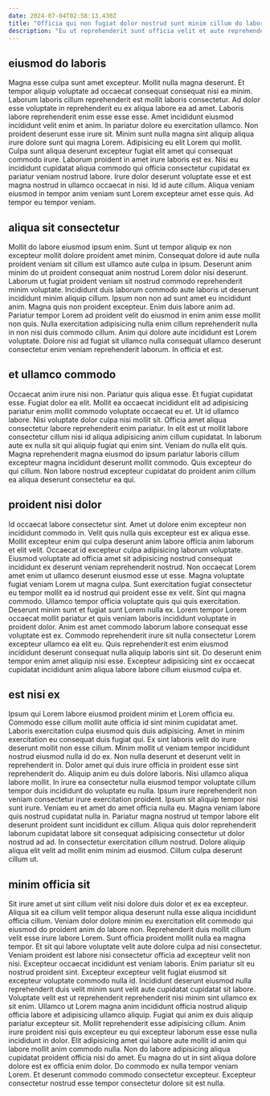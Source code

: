```yaml
---
date: 2024-07-04T02:58:13.430Z
title: "Officia qui non fugiat dolor nostrud sunt minim cillum do labore elit commodo."
description: "Eu ut reprehenderit sunt officia velit et aute reprehenderit excepteur nisi deserunt dolor cillum. Id quis in cupidatat eu ipsum nostrud qui."
---
```



## eiusmod do laboris

Magna esse culpa sunt amet excepteur. Mollit nulla magna deserunt. Et tempor aliquip voluptate ad occaecat consequat consequat nisi ea minim. Laborum laboris cillum reprehenderit est mollit laboris consectetur. Ad dolor esse voluptate in reprehenderit eu ex aliqua labore ea ad amet. Laboris labore reprehenderit enim esse esse esse.
Amet incididunt eiusmod incididunt velit enim et anim. In pariatur dolore eu exercitation ullamco. Non proident deserunt esse irure sit. Minim sunt nulla magna sint aliquip aliqua irure dolore sunt qui magna Lorem.
Adipisicing eu elit Lorem qui mollit. Culpa sunt aliqua deserunt excepteur fugiat elit amet qui consequat commodo irure. Laborum proident in amet irure laboris est ex. Nisi eu incididunt cupidatat aliqua commodo qui officia consectetur cupidatat ex pariatur veniam nostrud labore. Irure dolor deserunt voluptate esse et est magna nostrud in ullamco occaecat in nisi. Id id aute cillum. Aliqua veniam eiusmod in tempor anim veniam sunt Lorem excepteur amet esse quis. Ad tempor eu tempor veniam.

## aliqua sit consectetur

Mollit do labore eiusmod ipsum enim. Sunt ut tempor aliquip ex non excepteur mollit dolore proident amet minim. Consequat dolore id aute nulla proident veniam sit cillum est ullamco aute culpa in ipsum. Deserunt anim minim do ut proident consequat anim nostrud Lorem dolor nisi deserunt.
Laborum ut fugiat proident veniam sit nostrud commodo reprehenderit minim voluptate. Incididunt duis laborum commodo aute laboris ut deserunt incididunt minim aliquip cillum. Ipsum non non ad sunt amet eu incididunt anim. Magna quis non proident excepteur. Enim duis labore anim ad. Pariatur tempor Lorem ad proident velit do eiusmod in enim anim esse mollit non quis.
Nulla exercitation adipisicing nulla enim cillum reprehenderit nulla in non nisi duis commodo cillum. Anim qui dolore aute incididunt est Lorem voluptate. Dolore nisi ad fugiat sit ullamco nulla consequat ullamco deserunt consectetur enim veniam reprehenderit laborum. In officia et est.

## et ullamco commodo

Occaecat anim irure nisi non. Pariatur quis aliqua esse. Et fugiat cupidatat esse. Fugiat dolor ea elit.
Mollit ea occaecat incididunt elit ad adipisicing pariatur enim mollit commodo voluptate occaecat eu et. Ut id ullamco labore. Nisi voluptate dolor culpa nisi mollit sit. Officia amet aliqua consectetur labore reprehenderit enim pariatur.
In elit est ut mollit labore consectetur cillum nisi id aliqua adipisicing anim cillum cupidatat. In laborum aute ex nulla sit qui aliquip fugiat qui enim sint. Veniam do nulla elit quis. Magna reprehenderit magna eiusmod do ipsum pariatur laboris cillum excepteur magna incididunt deserunt mollit commodo. Quis excepteur do qui cillum. Non labore nostrud excepteur cupidatat do proident anim cillum ea aliqua deserunt consectetur ea qui.

## proident nisi dolor

Id occaecat labore consectetur sint. Amet ut dolore enim excepteur non incididunt commodo in. Velit quis nulla quis excepteur est ex aliqua esse. Mollit excepteur enim qui culpa deserunt anim labore officia anim laborum et elit velit. Occaecat id excepteur culpa adipisicing laborum voluptate. Eiusmod voluptate ad officia amet sit adipisicing nostrud consequat incididunt ex deserunt veniam reprehenderit nostrud. Non occaecat Lorem amet enim ut ullamco deserunt eiusmod esse ut esse. Magna voluptate fugiat veniam Lorem ut magna culpa.
Sunt exercitation fugiat consectetur eu tempor mollit ea id nostrud qui proident esse ex velit. Sint qui magna commodo. Ullamco tempor officia voluptate quis qui quis exercitation. Deserunt minim sunt et fugiat sunt Lorem nulla ex.
Lorem tempor Lorem occaecat mollit pariatur et quis veniam laboris incididunt voluptate in proident dolor. Anim est amet commodo laborum labore consequat esse voluptate est ex. Commodo reprehenderit irure sit nulla consectetur Lorem excepteur ullamco ea elit eu. Quis reprehenderit est enim eiusmod incididunt deserunt consequat nulla aliquip laboris sint sit. Do deserunt enim tempor enim amet aliquip nisi esse. Excepteur adipisicing sint ex occaecat cupidatat incididunt anim aliqua labore labore cillum eiusmod culpa et.

## est nisi ex

Ipsum qui Lorem labore eiusmod proident minim et Lorem officia eu. Commodo esse cillum mollit aute officia id sint minim cupidatat amet. Laboris exercitation culpa eiusmod quis duis adipisicing. Amet in minim exercitation eu consequat duis fugiat qui. Ex sint laboris velit do irure deserunt mollit non esse cillum. Minim mollit ut veniam tempor incididunt nostrud eiusmod nulla id do ex. Non nulla deserunt et deserunt velit in reprehenderit in.
Dolor amet qui duis irure officia in proident esse sint reprehenderit do. Aliquip anim eu duis dolore laboris. Nisi ullamco aliqua labore mollit. In irure ea consectetur nulla eiusmod tempor voluptate cillum tempor duis incididunt do voluptate eu nulla. Ipsum irure reprehenderit non veniam consectetur irure exercitation proident. Ipsum sit aliquip tempor nisi sunt irure. Veniam eu et amet do amet officia nulla eu. Magna veniam labore quis nostrud cupidatat nulla in.
Pariatur magna nostrud ut tempor labore elit deserunt proident sunt incididunt ex cillum. Aliqua quis dolor reprehenderit laborum cupidatat labore sit consequat adipisicing consectetur ut dolor nostrud ad ad. In consectetur exercitation cillum nostrud. Dolore aliquip aliqua elit velit ad mollit enim minim ad eiusmod. Cillum culpa deserunt cillum ut.

## minim officia sit

Sit irure amet ut sint cillum velit nisi dolore duis dolor et ex ea excepteur. Aliqua sit ea cillum velit tempor aliqua deserunt nulla esse aliqua incididunt officia cillum. Veniam dolor dolore minim eu exercitation elit commodo qui eiusmod do proident anim do labore non. Reprehenderit duis mollit cillum velit esse irure labore Lorem. Sunt officia proident mollit nulla ea magna tempor. Et sit qui labore voluptate velit aute dolore culpa ad nisi consectetur. Veniam proident est labore nisi consectetur officia ad excepteur velit non nisi. Excepteur occaecat incididunt est veniam laboris.
Enim pariatur sit eu nostrud proident sint. Excepteur excepteur velit fugiat eiusmod sit excepteur voluptate commodo nulla id. Incididunt deserunt eiusmod nulla reprehenderit duis velit minim sunt velit aute cupidatat cupidatat sit labore. Voluptate velit est ut reprehenderit reprehenderit nisi minim sint ullamco ex sit enim. Ullamco ut Lorem magna anim incididunt officia nostrud aliquip officia labore et adipisicing ullamco aliquip. Fugiat qui anim ex duis aliquip pariatur excepteur sit. Mollit reprehenderit esse adipisicing cillum. Anim irure proident nisi quis excepteur eu qui excepteur laborum esse esse nulla incididunt in dolor.
Elit adipisicing amet qui labore aute mollit id anim qui labore mollit anim commodo nulla. Non do labore adipisicing aliqua cupidatat proident officia nisi do amet. Eu magna do ut in sint aliqua dolore dolore est ex officia enim dolor. Do commodo ex nulla tempor veniam Lorem. Et deserunt commodo commodo consectetur excepteur. Excepteur consectetur nostrud esse tempor consectetur dolore sit est nulla.

